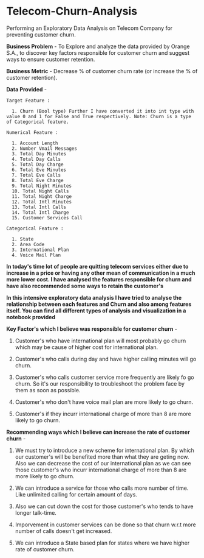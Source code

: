 # Telecom-Churn-Analysis 
Performing an Exploratory Data Analysis on Telecom Company for preventing customer churn.

**Business Problem** - 
    To Explore and analyze the data provided by Orange S.A., to discover key factors responsible for customer churn and suggest ways to ensure customer retention.
    
**Business Metric** - 
    Decrease % of customer churn rate (or increase the % of customer retention).
    
**Data Provided** - 

    Target Feature :
    
      1. Churn (Bool type) Further I have converted it into int type with value 0 and 1 for False and True respectively. Note: Churn is a type of Categorical feature.
        
    Numerical Feature :
    
      1. Account Length
      2. Number Vmail Messages
      3. Total Day Minutes
      4. Total Day Calls
      5. Total Day Charge
      6. Total Eve Minutes
      7. Total Eve Calls
      8. Total Eve Charge
      9. Total Night Minutes
      10. Total Night Calls
      11. Total Night Charge
      12. Total Intl Minutes
      13. Total Intl Calls
      14. Total Intl Charge
      15. Customer Services Call
        
    Categorical Feature :
    
      1. State
      2. Area Code
      3. International Plan
      4. Voice Mail Plan
      
**In today's time lot of people are quitting telecom services either due to increase in a price or having any other mean of communication in a much more lower cost. I have analysed the features responsible for churn and have also recommended some ways to retain the customer's**     

**In this intensive exploratory data analysis I have tried to analyse the relationship between each features and Churn and also among features itself. You can find all different types of analysis and visualization in a notebook provided**

**Key Factor's which I believe was responsible for customer churn** - 
  
  1. Customer's who have international plan will most probably go churn which may be cause of higher cost for international plan.
  
  2. Customer's who calls during day and have higher calling minutes will go churn.

  3. Customer's who calls customer service more frequently are likely fo go churn. So it's our responsibility to troubleshoot the problem face by them as soon as possible.

  4. Customer's who don't have voice mail plan are more likely to go churn.

  5. Customer's if they incurr international charge of more than 8 are more likely to go churn.

**Recommending ways which I believe can increase the rate of customer churn** - 

  1. We must try to introduce a new scheme for international plan. By which our customer's will be benefited more than what they are geting now. Also we can decrease the cost of      our international plan as we can see those customer's who incurr international charge of more than 8 are more likely to go churn.

  2. We can introduce a service for those who calls more number of time. Like unlimited calling for certain amount of days.

  3. Also we can cut down the cost for those customer's who tends to have longer talk-time.

  4. Imporvement in customer services can be done so that churn w.r.t more number of calls doesn't get increased.

  5. We can introduce a State based plan for states where we have higher rate of customer churn.
